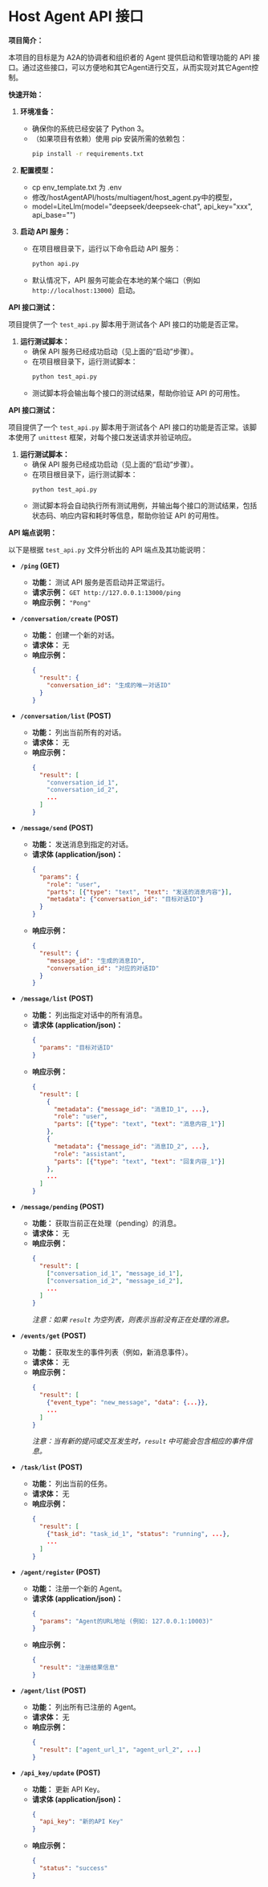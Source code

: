 # Host Agent API 接口

**项目简介：**

本项目的目标是为 A2A的协调者和组织者的 Agent 提供启动和管理功能的 API 接口。通过这些接口，可以方便地和其它Agent进行交互，从而实现对其它Agent控制。


**快速开始：**

1.  **环境准备：**
    * 确保你的系统已经安装了 Python 3。
    * （如果项目有依赖）使用 pip 安装所需的依赖包：
        ```bash
        pip install -r requirements.txt
        ```
2. **配置模型：**
    * cp env_template.txt 为 .env 
    * 修改/hostAgentAPI/hosts/multiagent/host_agent.py中的模型，
    * model=LiteLlm(model="deepseek/deepseek-chat", api_key="xxx", api_base="")


3. **启动 API 服务：**
    * 在项目根目录下，运行以下命令启动 API 服务：
        ```bash
        python api.py
        ```
    * 默认情况下，API 服务可能会在本地的某个端口（例如 `http://localhost:13000`）启动。

**API 接口测试：**

项目提供了一个 `test_api.py` 脚本用于测试各个 API 接口的功能是否正常。

1.  **运行测试脚本：**
    * 确保 API 服务已经成功启动（见上面的“启动”步骤）。
    * 在项目根目录下，运行测试脚本：
        ```bash
        python test_api.py
        ```
    * 测试脚本将会输出每个接口的测试结果，帮助你验证 API 的可用性。


**API 接口测试：**

项目提供了一个 `test_api.py` 脚本用于测试各个 API 接口的功能是否正常。该脚本使用了 `unittest` 框架，对每个接口发送请求并验证响应。

1.  **运行测试脚本：**
    * 确保 API 服务已经成功启动（见上面的“启动”步骤）。
    * 在项目根目录下，运行测试脚本：
        ```bash
        python test_api.py
        ```
    * 测试脚本将会自动执行所有测试用例，并输出每个接口的测试结果，包括状态码、响应内容和耗时等信息，帮助你验证 API 的可用性。

**API 端点说明：**

以下是根据 `test_api.py` 文件分析出的 API 端点及其功能说明：

* **`/ping` (GET)**
    * **功能：** 测试 API 服务是否启动并正常运行。
    * **请求示例：** `GET http://127.0.0.1:13000/ping`
    * **响应示例：** `"Pong"`

* **`/conversation/create` (POST)**
    * **功能：** 创建一个新的对话。
    * **请求体：** 无
    * **响应示例：**
        ```json
        {
          "result": {
            "conversation_id": "生成的唯一对话ID"
          }
        }
        ```

* **`/conversation/list` (POST)**
    * **功能：** 列出当前所有的对话。
    * **请求体：** 无
    * **响应示例：**
        ```json
        {
          "result": [
            "conversation_id_1",
            "conversation_id_2",
            ...
          ]
        }
        ```

* **`/message/send` (POST)**
    * **功能：** 发送消息到指定的对话。
    * **请求体 (application/json)：**
        ```json
        {
          "params": {
            "role": "user",
            "parts": [{"type": "text", "text": "发送的消息内容"}],
            "metadata": {"conversation_id": "目标对话ID"}
          }
        }
        ```
    * **响应示例：**
        ```json
        {
          "result": {
            "message_id": "生成的消息ID",
            "conversation_id": "对应的对话ID"
          }
        }
        ```

* **`/message/list` (POST)**
    * **功能：** 列出指定对话中的所有消息。
    * **请求体 (application/json)：**
        ```json
        {
          "params": "目标对话ID"
        }
        ```
    * **响应示例：**
        ```json
        {
          "result": [
            {
              "metadata": {"message_id": "消息ID_1", ...},
              "role": "user",
              "parts": [{"type": "text", "text": "消息内容_1"}]
            },
            {
              "metadata": {"message_id": "消息ID_2", ...},
              "role": "assistant",
              "parts": [{"type": "text", "text": "回复内容_1"}]
            },
            ...
          ]
        }
        ```

* **`/message/pending` (POST)**
    * **功能：** 获取当前正在处理（pending）的消息。
    * **请求体：** 无
    * **响应示例：**
        ```json
        {
          "result": [
            ["conversation_id_1", "message_id_1"],
            ["conversation_id_2", "message_id_2"],
            ...
          ]
        }
        ```
        *注意：如果 `result` 为空列表，则表示当前没有正在处理的消息。*

* **`/events/get` (POST)**
    * **功能：** 获取发生的事件列表（例如，新消息事件）。
    * **请求体：** 无
    * **响应示例：**
        ```json
        {
          "result": [
            {"event_type": "new_message", "data": {...}},
            ...
          ]
        }
        ```
        *注意：当有新的提问或交互发生时，`result` 中可能会包含相应的事件信息。*

* **`/task/list` (POST)**
    * **功能：** 列出当前的任务。
    * **请求体：** 无
    * **响应示例：**
        ```json
        {
          "result": [
            {"task_id": "task_id_1", "status": "running", ...},
            ...
          ]
        }
        ```

* **`/agent/register` (POST)**
    * **功能：** 注册一个新的 Agent。
    * **请求体 (application/json)：**
        ```json
        {
          "params": "Agent的URL地址 (例如: 127.0.0.1:10003)"
        }
        ```
    * **响应示例：**
        ```json
        {
          "result": "注册结果信息"
        }
        ```

* **`/agent/list` (POST)**
    * **功能：** 列出所有已注册的 Agent。
    * **请求体：** 无
    * **响应示例：**
        ```json
        {
          "result": ["agent_url_1", "agent_url_2", ...]
        }
        ```

* **`/api_key/update` (POST)**
    * **功能：** 更新 API Key。
    * **请求体 (application/json)：**
        ```json
        {
          "api_key": "新的API Key"
        }
        ```
    * **响应示例：**
        ```json
        {
          "status": "success"
        }
        ```
